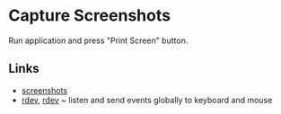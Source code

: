 # Capture Screenshots

Run application and press "Print Screen" button.

## Links

* [screenshots](https://crates.io/crates/screenshots)
* [rdev](https://crates.io/crates/rdev), [rdev](https://github.com/Narsil/rdev) ~ listen and send events globally to keyboard and mouse